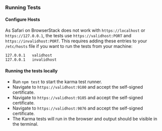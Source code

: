 ### Running Tests

#### Configure Hosts

As Safari on BrowserStack does not work with `https://localhost` or `https://127.0.0.1`, the tests use `https://validhost:PORT` and `https://invalidhost:PORT`. This requires adding these entries to your `/etc/hosts` file if you want to run the tests from your machine:
```
127.0.0.1	validhost
127.0.0.1	invalidhost
```

#### Running the tests locally

* Run `npm test` to start the karma test runner.
* Navigate to `https://validhost:9100` and accept the self-signed certificate.
* Navigate to `https://validhost:9105` and accept the self-signed certificate.
* Navigate to `https://validhost:9876` and accept the self-signed certificate.
* The Karma tests will run in the browser and output should be visible in the terminal.